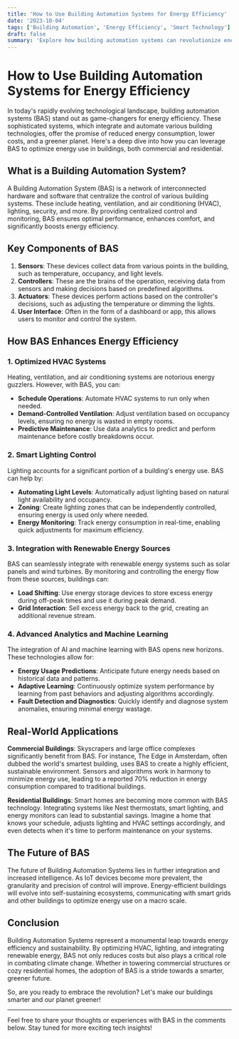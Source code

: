 ```yaml
---
title: 'How to Use Building Automation Systems for Energy Efficiency'
date: '2023-10-04'
tags: ['Building Automation', 'Energy Efficiency', 'Smart Technology']
draft: false
summary: 'Explore how building automation systems can revolutionize energy management and lead to substantial savings in commercial and residential properties.'
---
```


# How to Use Building Automation Systems for Energy Efficiency

In today's rapidly evolving technological landscape, building automation systems (BAS) stand out as game-changers for energy efficiency. These sophisticated systems, which integrate and automate various building technologies, offer the promise of reduced energy consumption, lower costs, and a greener planet. Here's a deep dive into how you can leverage BAS to optimize energy use in buildings, both commercial and residential.

## What is a Building Automation System?

A Building Automation System (BAS) is a network of interconnected hardware and software that centralize the control of various building systems. These include heating, ventilation, and air conditioning (HVAC), lighting, security, and more. By providing centralized control and monitoring, BAS ensures optimal performance, enhances comfort, and significantly boosts energy efficiency.

## Key Components of BAS

1. **Sensors**: These devices collect data from various points in the building, such as temperature, occupancy, and light levels.
2. **Controllers**: These are the brains of the operation, receiving data from sensors and making decisions based on predefined algorithms.
3. **Actuators**: These devices perform actions based on the controller's decisions, such as adjusting the temperature or dimming the lights.
4. **User Interface**: Often in the form of a dashboard or app, this allows users to monitor and control the system.

## How BAS Enhances Energy Efficiency

### 1. **Optimized HVAC Systems**

Heating, ventilation, and air conditioning systems are notorious energy guzzlers. However, with BAS, you can:

- **Schedule Operations**: Automate HVAC systems to run only when needed.
- **Demand-Controlled Ventilation**: Adjust ventilation based on occupancy levels, ensuring no energy is wasted in empty rooms.
- **Predictive Maintenance**: Use data analytics to predict and perform maintenance before costly breakdowns occur.

### 2. **Smart Lighting Control**

Lighting accounts for a significant portion of a building's energy use. BAS can help by:

- **Automating Light Levels**: Automatically adjust lighting based on natural light availability and occupancy.
- **Zoning**: Create lighting zones that can be independently controlled, ensuring energy is used only where needed.
- **Energy Monitoring**: Track energy consumption in real-time, enabling quick adjustments for maximum efficiency.

### 3. **Integration with Renewable Energy Sources**

BAS can seamlessly integrate with renewable energy systems such as solar panels and wind turbines. By monitoring and controlling the energy flow from these sources, buildings can:

- **Load Shifting**: Use energy storage devices to store excess energy during off-peak times and use it during peak demand.
- **Grid Interaction**: Sell excess energy back to the grid, creating an additional revenue stream.

### 4. **Advanced Analytics and Machine Learning**

The integration of AI and machine learning with BAS opens new horizons. These technologies allow for:

- **Energy Usage Predictions**: Anticipate future energy needs based on historical data and patterns.
- **Adaptive Learning**: Continuously optimize system performance by learning from past behaviors and adjusting algorithms accordingly.
- **Fault Detection and Diagnostics**: Quickly identify and diagnose system anomalies, ensuring minimal energy wastage.

## Real-World Applications

**Commercial Buildings**: Skyscrapers and large office complexes significantly benefit from BAS. For instance, The Edge in Amsterdam, often dubbed the world's smartest building, uses BAS to create a highly efficient, sustainable environment. Sensors and algorithms work in harmony to minimize energy use, leading to a reported 70% reduction in energy consumption compared to traditional buildings.

**Residential Buildings**: Smart homes are becoming more common with BAS technology. Integrating systems like Nest thermostats, smart lighting, and energy monitors can lead to substantial savings. Imagine a home that knows your schedule, adjusts lighting and HVAC settings accordingly, and even detects when it's time to perform maintenance on your systems.

## The Future of BAS

The future of Building Automation Systems lies in further integration and increased intelligence. As IoT devices become more prevalent, the granularity and precision of control will improve. Energy-efficient buildings will evolve into self-sustaining ecosystems, communicating with smart grids and other buildings to optimize energy use on a macro scale.

## Conclusion

Building Automation Systems represent a monumental leap towards energy efficiency and sustainability. By optimizing HVAC, lighting, and integrating renewable energy, BAS not only reduces costs but also plays a critical role in combating climate change. Whether in towering commercial structures or cozy residential homes, the adoption of BAS is a stride towards a smarter, greener future.

So, are you ready to embrace the revolution? Let's make our buildings smarter and our planet greener!

---

Feel free to share your thoughts or experiences with BAS in the comments below. Stay tuned for more exciting tech insights!